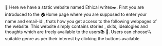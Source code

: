 📍 Here we have a static website named Ethical writes✒️. First you are introduced to the 🏠Home page where you are supposed to enter your name and email-id , thats how you get access to the following webpages of the website.
This website simply contains stories , skits, idealogies and thoughts which are freely available to the users📚 🔖. 
Users can choose🔍 suitable genre as per their interest by clicking the buttons available.
